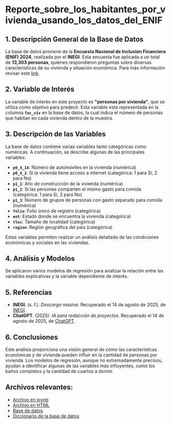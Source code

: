 # Reporte_sobre_los_habitantes_por_vivienda_usando_los_datos_del_ENIF

## **1. Descripción General de la Base de Datos**

La base de datos proviene de la **Encuesta Nacional de Inclusión Financiera (ENIF) 2024**, realizada por el **INEGI**. Esta encuesta fue aplicada a un total de **13,303 personas**, quienes respondieron preguntas sobre diversas características de su vivienda y situación económica. Para más información revisar este [link](https://www.inegi.org.mx/app/descarga/ficha.html?tit=2534415&ag=0&f=csv).

## **2. Variable de Interés**

La variable de interés en este proyecto es **"personas por vivienda"**, que se utiliza como objetivo para predecir. Esta variable está representada en la columna **`fac_viv`** en la base de datos, la cual indica el número de personas que habitan en cada vivienda dentro de la muestra.

## **3. Descripción de las Variables**

La base de datos contiene varias variables tanto categóricas como numéricas. A continuación, se describe algunas de las principales variables:

* **`p0_4_1A`**: Número de automóviles en la vivienda (numérica)
* **`p0_4_2`**: Si la vivienda tiene acceso a internet (categórica: 1 para Sí, 2 para No)
* **`p1_1`**: Año de construcción de la vivienda (numérica)
* **`p1_2`**: Si las personas comparten el mismo gasto para comida (categórica: 1 para Sí, 2 para No)
* **`p1_3`**: Número de grupos de personas con gasto separado para comida (numérica)
* **`folio`**: Folio único de registro (categórica)
* **`ent`**: Estado donde se encuentra la vivienda (categórica)
* **`tloc`**: Tamaño de localidad (categórica)
* **`region`**: Región geográfica del país (categórica)

Estas variables permiten realizar un análisis detallado de las condiciones económicas y sociales en las viviendas.

## **4. Análisis y Modelos**

Se aplicaron varios modelos de regresión para analizar la relación entre las variables explicativas y la variable dependiente de interés.

## **5. Referencias**

* **INEGI**. (s. f.). *Descarga masiva*. Recuperado el 14 de agosto de 2025, de [INEGI](https://www.inegi.org.mx/app/descarga/ficha.html?tit=2534415&ag=0&f=csv).
* **ChatGPT**. (2025). *IA para redacción de proyectos*. Recuperado el 14 de agosto de 2025, de [ChatGPT](https://chatgpt.com/).

## **6. Conclusiones**

Este análisis proporciona una visión general de cómo las características económicas y de vivienda pueden influir en la cantidad de personas por vivienda. Los modelos de regresión, aunque no extremadamente precisos, ayudan a identificar algunas de las variables más influyentes, como los baños completos y la cantidad de cuartos a dormir.

## Archivos relevantes:
* [Archivo en ipynb](Proyecto_1.ipynb)
* [Archivo en HTML](Proyecto_1.html)
* [Base de datos](conjunto_de_datos_tvivienda_enif2024.csv)
* [Diccionario de la base de datos](diccionario_datos_tvivienda_enif2024.csv)
